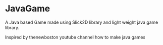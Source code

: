 JavaGame
========


A Java based Game made using Slick2D library and light weight java game library.

Inspired by thenewboston youtube channel how to make java games
